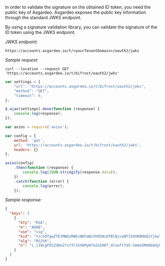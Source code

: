 In order to validate the signature on the obtained ID token, you need the public key of Asgardeo. Asgardeo exposes the
public key information through the standard JWKS endpoint.

By using a signature validation library, you can validate the signature of the ID token using the JWKS endpoint.

_JWKS endpoint:_

`https://accounts.asgardeo.io/t/<yourTenantDomain>/oauth2/jwks`

_Sample request:_

<CodeGroup>
<CodeGroupItem title="cURL" active>

``` 
curl --location --request GET 'https://accounts.asgardeo.io/t/bifrost/oauth2/jwks'
```

</CodeGroupItem>

<CodeGroupItem title="JavaScript - jQuery">

```js
var settings = {
    "url": "https://accounts.asgardeo.io/t/bifrost/oauth2/jwks",
    "method": "GET",
    "timeout": 0,
};

$.ajax(settings).done(function (response) {
    console.log(response);
});
```

</CodeGroupItem>

<CodeGroupItem title="Nodejs - Axios">

```js
var axios = require('axios');

var config = {
    method: 'get',
    url: 'https://accounts.asgardeo.io/t/bifrost/oauth2/jwks',
    headers: {}
};

axios(config)
    .then(function (response) {
        console.log(JSON.stringify(response.data));
    })
    .catch(function (error) {
        console.log(error);
    });
```

</CodeGroupItem>
</CodeGroup>

_Sample response:_

```json
{
  "keys": [
    {
      "kty": "RSA",
      "e": "AQAB",
      "use": "sig",
      "kid": "Yzc5OTgwZTE3MWQzMWEzNDFmNzVhM2NiOTBlNjcwNTI5OGM0MmQ1YjkwYjg2MTIwZWMwNzM4Mzg1ZGIyZDg3ZA_RS256",
      "alg": "RS256",
      "n": "i_i34CgF8IZd8e27sY3lJkX6MyW7e2oIH0f_OlnwftTdS-SAmmIMm06QdyhDr0fycTuNR9hjsEhSm9ecS5kZh9qsuffLb1N041Ml37VE6qeOKP4AocvYmr0rtpH0TUgqXndDeFAAF3oLVhUTokw9Ik-T23cEPDA8gMCmQf7Nje7fNsQ6aCuzzvfUekXvRnDl_7ZAHgbw_0gyujIJ11NlKiNbmCdKMATn68TwQ4U5RJD9-IT0zizWm1ciV-ZOc12L8AsUI-QFjLnUlM4S42X1oj0Tao1oL9V8QGASHHIGKqJ9YxvvnuxaHd42NFFHJcwB4oLlirjOyI5HfKZRFE4FzQ"
    }
  ]
}
```